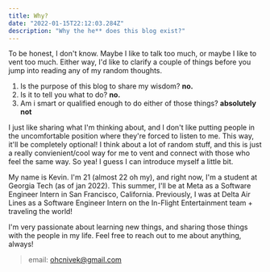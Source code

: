 ```yaml
---
title: Why?
date: "2022-01-15T22:12:03.284Z"
description: "Why the he** does this blog exist?"
---
```


To be honest, I don't know. Maybe I like to talk too much, or maybe I like to vent too much. Either way, I'd like to clarify a couple of things before you jump into reading any of my random thoughts.

1. Is the purpose of this blog to share my wisdom? **no.**
2. Is it to tell you what to do? **no.**
3. Am i smart or qualified enough to do either of those things? **absolutely not**

I just like sharing what I'm thinking about, and I don't like putting people in the uncomfortable position where they're forced to listen to me. This way, it'll be completely optional! I think about a lot of random stuff, and this is just a really convienient/cool way for me to vent and connect with those who feel the same way. So yea! I guess I can introduce myself a little bit.

My name is Kevin. I'm 21 (almost 22 oh my), and right now, I'm a student at Georgia Tech (as of jan 2022). This summer, I'll be at Meta as a Software Engineer Intern in San Francisco, California. Previously, I was at Delta Air Lines as a Software Engineer Intern on the In-Flight Entertainment team + traveling the world!

I'm very passionate about learning new things, and sharing those things with the people in my life. Feel free to reach out to me about anything, always!

> email: ohcnivek@gmail.com





